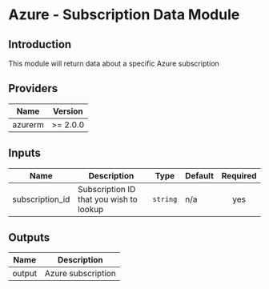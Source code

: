 # Azure - Subscription Data Module

## Introduction

This module will return data about a specific Azure subscription<br />

<!--- BEGIN_TF_DOCS --->
## Providers

| Name | Version |
|------|---------|
| azurerm | >= 2.0.0 |

## Inputs

| Name | Description | Type | Default | Required |
|------|-------------|------|---------|:-----:|
| subscription\_id | Subscription ID that you wish to lookup | `string` | n/a | yes |

## Outputs

| Name | Description |
|------|-------------|
| output | Azure subscription |
<!--- END_TF_DOCS --->